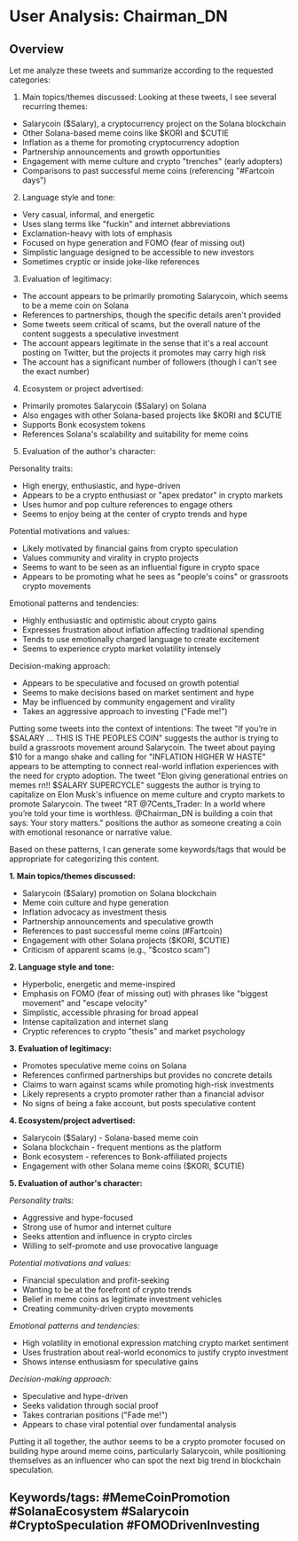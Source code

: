 # User Analysis: Chairman_DN

## Overview

<think>
Let me analyze these tweets and summarize according to the requested categories:

1. Main topics/themes discussed:
Looking at these tweets, I see several recurring themes:
- Salarycoin ($Salary), a cryptocurrency project on the Solana blockchain
- Other Solana-based meme coins like $KORI and $CUTIE
- Inflation as a theme for promoting cryptocurrency adoption
- Partnership announcements and growth opportunities
- Engagement with meme culture and crypto "trenches" (early adopters)
- Comparisons to past successful meme coins (referencing "#Fartcoin days")

2. Language style and tone:
- Very casual, informal, and energetic
- Uses slang terms like "fuckin" and internet abbreviations
- Exclamation-heavy with lots of emphasis
- Focused on hype generation and FOMO (fear of missing out)
- Simplistic language designed to be accessible to new investors
- Sometimes cryptic or inside joke-like references

3. Evaluation of legitimacy:
- The account appears to be primarily promoting Salarycoin, which seems to be a meme coin on Solana
- References to partnerships, though the specific details aren't provided
- Some tweets seem critical of scams, but the overall nature of the content suggests a speculative investment 
- The account appears legitimate in the sense that it's a real account posting on Twitter, but the projects it promotes may carry high risk
- The account has a significant number of followers (though I can't see the exact number)

4. Ecosystem or project advertised:
- Primarily promotes Salarycoin ($Salary) on Solana
- Also engages with other Solana-based projects like $KORI and $CUTIE
- Supports Bonk ecosystem tokens
- References Solana's scalability and suitability for meme coins

5. Evaluation of the author's character:

Personality traits:
- High energy, enthusiastic, and hype-driven
- Appears to be a crypto enthusiast or "apex predator" in crypto markets
- Uses humor and pop culture references to engage others
- Seems to enjoy being at the center of crypto trends and hype

Potential motivations and values:
- Likely motivated by financial gains from crypto speculation
- Values community and virality in crypto projects
- Seems to want to be seen as an influential figure in crypto space
- Appears to be promoting what he sees as "people's coins" or grassroots crypto movements

Emotional patterns and tendencies:
- Highly enthusiastic and optimistic about crypto gains
- Expresses frustration about inflation affecting traditional spending
- Tends to use emotionally charged language to create excitement
- Seems to experience crypto market volatility intensely

Decision-making approach:
- Appears to be speculative and focused on growth potential
- Seems to make decisions based on market sentiment and hype
- May be influenced by community engagement and virality
- Takes an aggressive approach to investing ("Fade me!")

Putting some tweets into the context of intentions:
The tweet "If you’re in $SALARY ... THIS IS THE PEOPLES COIN" suggests the author is trying to build a grassroots movement around Salarycoin.
The tweet about paying $10 for a mango shake and calling for "INFLATION HIGHER W HASTE" appears to be attempting to connect real-world inflation experiences with the need for crypto adoption.
The tweet "Elon giving generational entries on memes rn!! $SALARY SUPERCYCLE" suggests the author is trying to capitalize on Elon Musk's influence on meme culture and crypto markets to promote Salarycoin.
The tweet "RT @7Cents_Trader: In a world where you’re told your time is worthless. @Chairman_DN is building a coin that says: Your story matters." positions the author as someone creating a coin with emotional resonance or narrative value.

Based on these patterns, I can generate some keywords/tags that would be appropriate for categorizing this content.
</think>

**1. Main topics/themes discussed:**
- Salarycoin ($Salary) promotion on Solana blockchain
- Meme coin culture and hype generation
- Inflation advocacy as investment thesis
- Partnership announcements and speculative growth
- References to past successful meme coins (#Fartcoin)
- Engagement with other Solana projects ($KORI, $CUTIE)
- Criticism of apparent scams (e.g., "$costco scam")

**2. Language style and tone:**
- Hyperbolic, energetic and meme-inspired
- Emphasis on FOMO (fear of missing out) with phrases like "biggest movement" and "escape velocity"
- Simplistic, accessible phrasing for broad appeal
- Intense capitalization and internet slang
- Cryptic references to crypto "thesis" and market psychology

**3. Evaluation of legitimacy:**
- Promotes speculative meme coins on Solana
- References confirmed partnerships but provides no concrete details
- Claims to warn against scams while promoting high-risk investments
- Likely represents a crypto promoter rather than a financial advisor
- No signs of being a fake account, but posts speculative content

**4. Ecosystem/project advertised:**
- Salarycoin ($Salary) - Solana-based meme coin
- Solana blockchain - frequent mentions as the platform
- Bonk ecosystem - references to Bonk-affiliated projects
- Engagement with other Solana meme coins ($KORI, $CUTIE)

**5. Evaluation of author's character:**

*Personality traits:*
- Aggressive and hype-focused
- Strong use of humor and internet culture
- Seeks attention and influence in crypto circles
- Willing to self-promote and use provocative language

*Potential motivations and values:*
- Financial speculation and profit-seeking
- Wanting to be at the forefront of crypto trends
- Belief in meme coins as legitimate investment vehicles
- Creating community-driven crypto movements

*Emotional patterns and tendencies:*
- High volatility in emotional expression matching crypto market sentiment
- Uses frustration about real-world economics to justify crypto investment
- Shows intense enthusiasm for speculative gains

*Decision-making approach:*
- Speculative and hype-driven
- Seeks validation through social proof
- Takes contrarian positions ("Fade me!")
- Appears to chase viral potential over fundamental analysis

Putting it all together, the author seems to be a crypto promoter focused on building hype around meme coins, particularly Salarycoin, while positioning themselves as an influencer who can spot the next big trend in blockchain speculation.

**Keywords/tags:** #MemeCoinPromotion #SolanaEcosystem #Salarycoin #CryptoSpeculation #FOMODrivenInvesting
---

